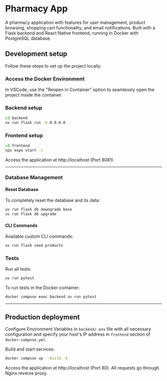 # Pharmacy App

A pharmacy application with features for user management, product browsing, shopping cart functionality, and email notifications. Built with a Flask backend and React Native frontend, running in Docker with PostgreSQL database.

## Development setup

Follow these steps to set up the project locally:

### Access the Docker Environment

In VSCode, use the "Reopen in Container" option to seamlessly open the project inside the container.

### Backend setup

```bash
cd backend
uv run flask run -h 0.0.0.0
```

### Frontend setup

```bash
cd frontend
npx expo start -c
```

Access the application at http://localhost (Port 8081).

---

### Database Management

#### Reset Database

To completely reset the database and its data:

```bash
uv run flask db downgrade base
uv run flask db upgrade
```

#### CLI Commands

Available custom CLI commands:

```bash
uv run flask seed products
```

### Tests

Run all tests:

```bash
uv run pytest
```

To run tests in the Docker container:

```bash
docker compose exec backend uv run pytest
```

---

## Production deployment

Configure Environment Variables in `backend/.env` file with all necessary configuration and specify your host's IP address in `frontend` section of `docker-compose.yml`.

Build and start services:

```bash
docker compose up --build -d
```

Access the application at http://localhost (Port 80). All requests go through Nginx reverse proxy.
